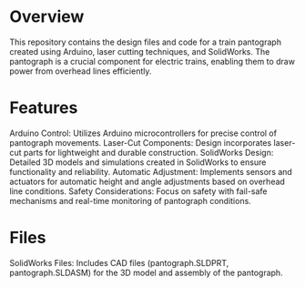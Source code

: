 # Overview
This repository contains the design files and code for a train pantograph created using Arduino, laser cutting techniques, and SolidWorks. The pantograph is a crucial component for electric trains, enabling them to draw power from overhead lines efficiently.


# Features
Arduino Control: Utilizes Arduino microcontrollers for precise control of pantograph movements.
Laser-Cut Components: Design incorporates laser-cut parts for lightweight and durable construction.
SolidWorks Design: Detailed 3D models and simulations created in SolidWorks to ensure functionality and reliability.
Automatic Adjustment: Implements sensors and actuators for automatic height and angle adjustments based on overhead line conditions.
Safety Considerations: Focus on safety with fail-safe mechanisms and real-time monitoring of pantograph conditions.

# Files
SolidWorks Files: Includes CAD files (pantograph.SLDPRT, pantograph.SLDASM) for the 3D model and assembly of the pantograph.
